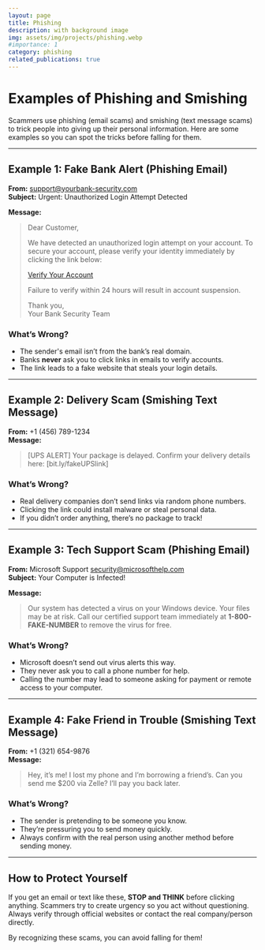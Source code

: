 ```yaml
---
layout: page
title: Phishing
description: with background image
img: assets/img/projects/phishing.webp
#importance: 1
category: phishing
related_publications: true
---
```


# **Examples of Phishing and Smishing**  

Scammers use phishing (email scams) and smishing (text message scams) to trick people into giving up their personal information. Here are some examples so you can spot the tricks before falling for them.  

---

## **Example 1: Fake Bank Alert (Phishing Email)**  

**From:** support@yourbank-security.com  
**Subject:** Urgent: Unauthorized Login Attempt Detected  

**Message:**  
> Dear Customer,  
>  
> We have detected an unauthorized login attempt on your account. To secure your account, please verify your identity immediately by clicking the link below:  
>  
> [Verify Your Account](http://secure-yourbanklogin.com)  
>  
> Failure to verify within 24 hours will result in account suspension.  
>  
> Thank you,  
> Your Bank Security Team  

### **What’s Wrong?**  
- The sender's email isn’t from the bank’s real domain.  
- Banks **never** ask you to click links in emails to verify accounts.  
- The link leads to a fake website that steals your login details.  

---

## **Example 2: Delivery Scam (Smishing Text Message)**  

**From:** +1 (456) 789-1234  
**Message:**  
> [UPS ALERT] Your package is delayed. Confirm your delivery details here: [bit.ly/fakeUPSlink]  

### **What’s Wrong?**  
- Real delivery companies don’t send links via random phone numbers.  
- Clicking the link could install malware or steal personal data.  
- If you didn’t order anything, there’s no package to track!  

---

## **Example 3: Tech Support Scam (Phishing Email)**  

**From:** Microsoft Support <security@microsofthelp.com>  
**Subject:** Your Computer is Infected!  

**Message:**  
> Our system has detected a virus on your Windows device. Your files may be at risk. Call our certified support team immediately at **1-800-FAKE-NUMBER** to remove the virus for free.  

### **What’s Wrong?**  
- Microsoft doesn’t send out virus alerts this way.  
- They never ask you to call a phone number for help.  
- Calling the number may lead to someone asking for payment or remote access to your computer.  

---

## **Example 4: Fake Friend in Trouble (Smishing Text Message)**  

**From:** +1 (321) 654-9876  
**Message:**  
> Hey, it’s me! I lost my phone and I’m borrowing a friend’s. Can you send me $200 via Zelle? I’ll pay you back later.  

### **What’s Wrong?**  
- The sender is pretending to be someone you know.  
- They’re pressuring you to send money quickly.  
- Always confirm with the real person using another method before sending money.  

---

## **How to Protect Yourself**  
If you get an email or text like these, **STOP and THINK** before clicking anything. Scammers try to create urgency so you act without questioning. Always verify through official websites or contact the real company/person directly.  

By recognizing these scams, you can avoid falling for them!
